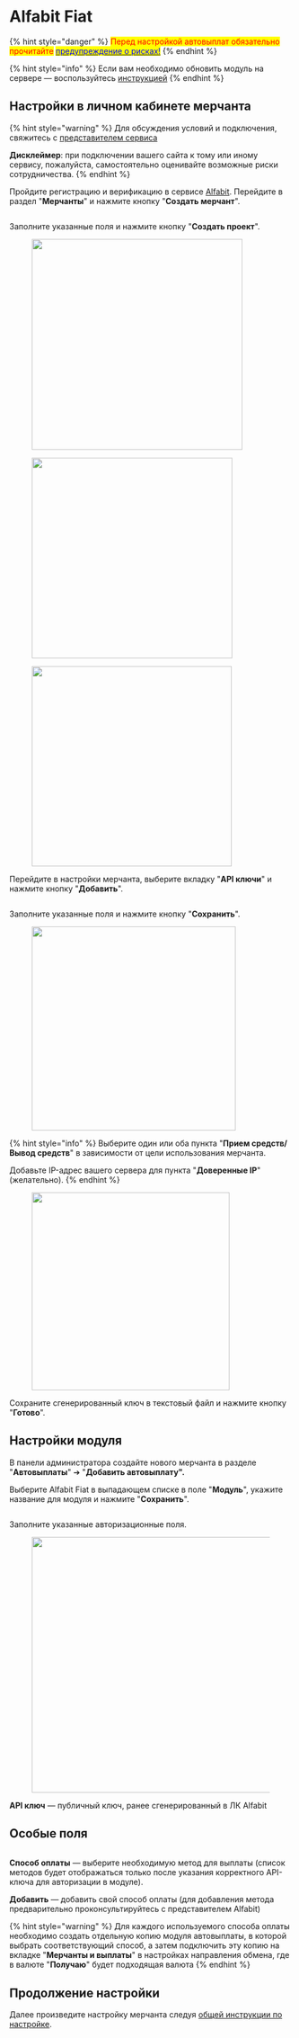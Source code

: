 # Alfabit Fiat

{% hint style="danger" %}
<mark style="color:red;">Перед настройкой автовыплат обязательно прочитайте</mark> [<mark style="color:blue;">предупреждение о рисках!</mark>](https://premium.gitbook.io/main/osnovnye-nastroiki/merchanty-i-avtovyplaty/avtovyplaty/preduprezhdenie-o-riskakh)
{% endhint %}

{% hint style="info" %}
Если вам необходимо обновить модуль на сервере — воспользуйтесь [инструкцией](https://premium.gitbook.io/main/osnovnye-nastroiki/faq/obnovlenie-failov-skripta-na-servere/kak-obnovit-faily-na-servere#moduli-merchantov-i-avtovyplat)
{% endhint %}

## Настройки в личном кабинете мерчанта <a href="#nastroiki-v-lichnom-kabinete-merchanta" id="nastroiki-v-lichnom-kabinete-merchanta"></a>

{% hint style="warning" %}
Для обсуждения условий и подключения, свяжитесь с [представителем сервиса](https://t.me/AlfaBitSupportVIP)

**Дисклеймер**: при подключении вашего сайта к тому или иному сервису, пожалуйста, самостоятельно оценивайте возможные риски сотрудничества.
{% endhint %}

Пройдите регистрацию и верификацию в сервисе [Alfabit](https://pay.alfabit.org/). Перейдите в раздел "**Мерчанты**" и нажмите кнопку "**Создать мерчант**".

<figure><img src="../../../.gitbook/assets/image (358).png" alt=""><figcaption></figcaption></figure>

Заполните указанные поля и нажмите кнопку "**Создать проект**".

<div><figure><img src="../../../.gitbook/assets/image (359).png" alt="" width="375"><figcaption></figcaption></figure> <figure><img src="../../../.gitbook/assets/image (1795).png" alt="" width="357"><figcaption></figcaption></figure> <figure><img src="../../../.gitbook/assets/image (1796).png" alt="" width="356"><figcaption></figcaption></figure></div>

Перейдите в настройки мерчанта, выберите вкладку "**API ключи**" и нажмите кнопку "**Добавить**".

<figure><img src="../../../.gitbook/assets/image (360).png" alt=""><figcaption></figcaption></figure>

Заполните указанные поля и нажмите кнопку "**Сохранить**".

<figure><img src="../../../.gitbook/assets/image (361).png" alt="" width="363"><figcaption></figcaption></figure>

{% hint style="info" %}
Выберите один или оба пункта "**Прием средств/Вывод средств**" в зависимости от цели использования мерчанта.

Добавьте IP-адрес вашего сервера для пункта "**Доверенные IP**" (желательно).
{% endhint %}

<figure><img src="../../../.gitbook/assets/image (362).png" alt="" width="352"><figcaption></figcaption></figure>

Сохраните сгенерированный ключ в текстовый файл и нажмите кнопку "**Готово**".

## Настройки модуля <a href="#nastroiki-modulya" id="nastroiki-modulya"></a>

В панели администратора создайте нового мерчанта в разделе "**Автовыплаты**" ➔ "**Добавить автовыплату".**

Выберите Alfabit Fiat в выпадающем списке в поле "**Модуль**", укажите название для модуля и нажмите "**Сохранить**".

<figure><img src="../../../.gitbook/assets/image.png" alt=""><figcaption></figcaption></figure>

Заполните указанные авторизационные поля.

<figure><img src="../../../.gitbook/assets/image (1792).png" alt="" width="455"><figcaption></figcaption></figure>

**API ключ** — публичный ключ, ранее сгенерированный в ЛК Alfabit

## Особые поля

<figure><img src="../../../.gitbook/assets/image (1).png" alt=""><figcaption></figcaption></figure>

**Способ оплаты** — выберите необходимую метод для выплаты (список методов будет отображаться только после указания корректного API-ключа для авторизации в модуле).

**Добавить** — добавить свой способ оплаты (для добавления метода предварительно проконсультируйтесь с представителем Alfabit)

{% hint style="warning" %}
Для каждого используемого способа оплаты необходимо создать отдельную копию модуля автовыплаты, в которой выбрать соответствующий способ, а затем подключить эту копию на вкладке "**Мерчанты и выплаты**" в настройках направления обмена, где в валюте "**Получаю**" будет подходящая валюта
{% endhint %}

## Продолжение настройки

Далее произведите настройку мерчанта следуя [общей инструкции по настройке](https://premium.gitbook.io/rukovodstvo-polzovatelya/osnovnye-nastroiki/merchanty-i-avtovyplaty/avtovyplaty/obshie-nastroiki-merchantov-avtovyplat).
